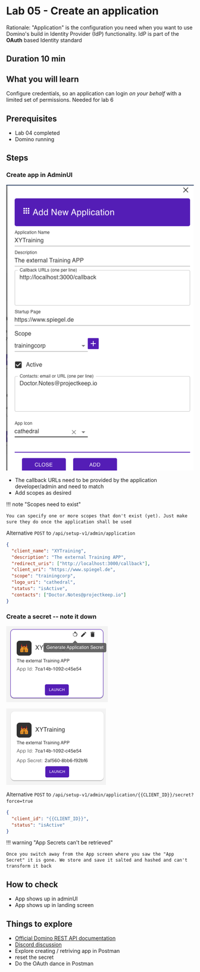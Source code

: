 # Lab 05 - Create an application

Rationale: "Application" is the configuration you need when you want to use Domino's build in Identity Provider (IdP) functionality. IdP is part of the **OAuth** based Identity standard

## Duration 10 min

## What you will learn

Configure credentials, so an application can login _on your behalf_ with a limited set of permissions. Needed for lab 6

## Prerequisites

- Lab 04 completed
- Domino running

## Steps

### Create app in AdminUI

![Create application](img/createApp.png)

- The callback URLs need to be provided by the application developer/admin and need to match
- Add scopes as desired

!!! note "Scopes need to exist"

    You can specify one or more scopes that don't exist (yet). Just make sure they do once the application shall be used

Alternative `POST` to `/api/setup-v1/admin/application`

```json
{
  "client_name": "XYTraining",
  "description": "The external Training APP",
  "redirect_uris": ["http://localhost:3000/callback"],
  "client_uri": "https://www.spiegel.de",
  "scope": "trainingcorp",
  "logo_uri": "cathedral",
  "status": "isActive",
  "contacts": ["Doctor.Notes@projectkeep.io"]
}
```

### Create a secret -- note it down

![Create a secret](img/Secret01.png)

![See secret](img/Secret02.png)

Alternative `POST` to `/api/setup-v1/admin/application/{{CLIENT_ID}}/secret?force=true`

```json
{
  "client_id": "{{CLIENT_ID}}",
  "status": "isActive"
}
```

!!! warning "App Secrets can't be retrieved"

    Once you switch away from the App screen where you saw the "App Secret" it is gone. We store and save it salted and hashed and can't transform it back

## How to check

- App shows up in adminUI
- App shows up in landing screen

## Things to explore

- [Official Domino REST API documentation](https://opensource.hcltechsw.com/Domino-rest-api/index.html)
- [Discord discussion](https://discord.com/invite/jmRHpDRnH4)
- Explore creating / retriving app in Postman
- reset the secret
- Do the OAuth dance in Postman
